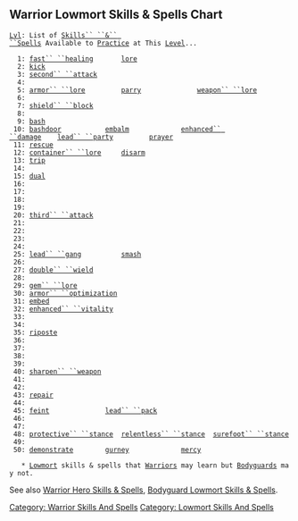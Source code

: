 ## Warrior Lowmort Skills & Spells Chart

[`Lvl`](Level.md "wikilink")`: List of `[`Skills`` ``&`` ``Spells`](:Category:_Skills_And_Spells.md "wikilink")` Available to `[`Practice`](Practice.md "wikilink")` at This `[`Level`](Level.md "wikilink")`...`  
`     `  
`  1: `[`fast`` ``healing`](Fast_Healing.md "wikilink")`       `[`lore`](Lore.md "wikilink")  
`  2: `[`kick`](Kick.md "wikilink")  
`  3: `[`second`` ``attack`](Second_Attack.md "wikilink")  
`  4: `  
`  5: `[`armor`` ``lore`](Armor_Lore.md "wikilink")`         `[`parry`](Parry.md "wikilink")`              `[`weapon`` ``lore`](Weapon_Lore.md "wikilink")  
`  6: `  
`  7: `[`shield`` ``block`](Shield_Block.md "wikilink")  
`  8: `  
`  9: `[`bash`](Bash.md "wikilink")  
` 10: `[`bashdoor`](Bashdoor.md "wikilink")`           `[`embalm`](Embalm.md "wikilink")`             `[`enhanced`` ``damage`](Enhanced_Damage.md "wikilink")`    `[`lead`` ``party`](Lead_Party.md "wikilink")`         `[`prayer`](Prayer.md "wikilink")  
` 11: `[`rescue`](Rescue.md "wikilink")  
` 12: `[`container`` ``lore`](Container_Lore.md "wikilink")`     `[`disarm`](Disarm.md "wikilink")  
` 13: `[`trip`](Trip.md "wikilink")  
` 14: `  
` 15: `[`dual`](Dual.md "wikilink")  
` 16: `  
` 17: `  
` 18: `  
` 19: `  
` 20: `[`third`` ``attack`](Third_Attack.md "wikilink")  
` 21: `  
` 22: `  
` 23: `  
` 24: `  
` 25: `[`lead`` ``gang`](Lead_Gang.md "wikilink")`          `[`smash`](Smash.md "wikilink")  
` 26: `  
` 27: `[`double`` ``wield`](Double_Wield.md "wikilink")  
` 28: `  
` 29: `[`gem`` ``lore`](Gem_Lore.md "wikilink")  
` 30: `[`armor`` ``optimization`](Armor_Optimization.md "wikilink")  
` 31: `[`embed`](Embed.md "wikilink")  
` 32: `[`enhanced`` ``vitality`](Enhanced_Vitality.md "wikilink")  
` 33: `  
` 34: `  
` 35: `[`riposte`](Riposte.md "wikilink")  
` 36: `  
` 37: `  
` 38: `  
` 39: `  
` 40: `[`sharpen`` ``weapon`](Sharpen_Weapon.md "wikilink")  
` 41: `  
` 42: `  
` 43: `[`repair`](Repair.md "wikilink")  
` 44: `  
` 45: `[`feint`](Feint.md "wikilink")`              `[`lead`` ``pack`](Lead_Pack.md "wikilink")  
` 46: `  
` 47: `  
` 48: `[`protective`` ``stance`](Protective_Stance.md "wikilink")`  `[`relentless`` ``stance`](Relentless_Stance.md "wikilink")`  `[`surefoot`` ``stance`](Surefoot_Stance.md "wikilink")  
` 49: `  
` 50: `[`demonstrate`](Demonstrate.md "wikilink")`        `[`gurney`](Gurney.md "wikilink")`             `[`mercy`](Mercy.md "wikilink")  
`     `  
`   * `[`Lowmort`](:Category:_Lowmort.md "wikilink")` skills & spells that `[`Warriors`](:Category:_Warriors.md "wikilink")` may learn but `[`Bodyguards`](:Category:_Bodyguards.md "wikilink")` may not.`

See also [Warrior Hero Skills &
Spells](:Category:_Warrior_Hero_Skills_And_Spells.md "wikilink"),
[Bodyguard Lowmort Skills &
Spells](:Category:_Bodyguard_Lowmort_Skills_And_Spells.md "wikilink").

[Category: Warrior Skills And
Spells](Category:_Warrior_Skills_And_Spells "wikilink") [Category:
Lowmort Skills And
Spells](Category:_Lowmort_Skills_And_Spells "wikilink")
